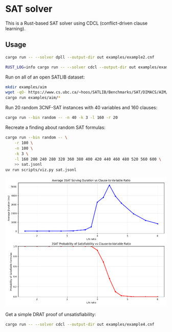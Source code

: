 # SAT solver

This is a Rust-based SAT solver using CDCL (conflict-driven clause learning).

## Usage

```bash
cargo run -- --solver dpll --output-dir out examples/example2.cnf
```

```bash
RUST_LOG=info cargo run -- --solver cdcl --output-dir out examples/example3.cnf
```

Run on all of an open SATLIB dataset:
```bash
mkdir examples/aim
wget -qO- https://www.cs.ubc.ca/~hoos/SATLIB/Benchmarks/SAT/DIMACS/AIM/aim.tar.gz | tar xvf - -C examples/aim
cargo run examples/aim/*
```

Run 20 random 3CNF-SAT instances with 40 variables and 160 clauses:
```bash
cargo run --bin random -- -n 40 -k 3 -l 160 -r 20
```

Recreate a finding about random SAT formulas:
```bash
cargo run --bin random -- \
    -r 100 \
    -n 100 \
    -k 3 \
    -l 160 200 240 280 320 360 380 400 420 440 460 480 520 560 600 \
    >> sat.jsonl
uv run scripts/viz.py sat.jsonl
```
![Relation between L/N ratio and SAT probability](figures/graph.png)

Get a simple DRAT proof of unsatisfiability:
```bash
cargo run -- --solver cdcl --output-dir out examples/example4.cnf
```
